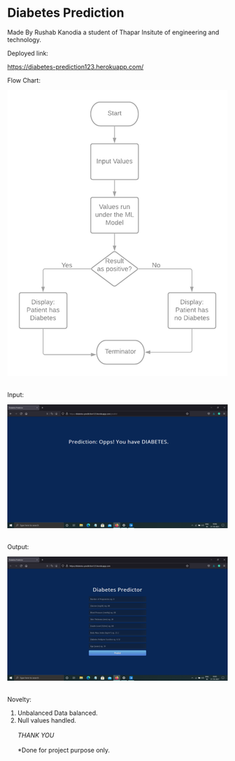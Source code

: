 # Diabetes Prediction

Made By Rushab Kanodia a student of Thapar Insitute of engineering and technology.</br>

  Deployed link:</br>

  https://diabetes-prediction123.herokuapp.com/ </br>

   Flow Chart:</br>

   ![FlowChart](Resource/Flowchart.png)</br></br>

   Input:</br>

   ![FlowChart](Resource/Input.png)</br></br>

   Output:</br>

   ![FlowChart](Resource/Output.png)</br></br>

   Novelty:</br>

   1. Unbalanced Data balanced.</br>
   2. Null values handled. </br></br>
  *THANK YOU*</br></br>
  *Done for project purpose only.</br>



